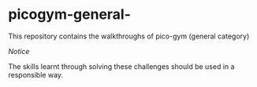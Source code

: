 # picogym-general-
This repository contains the walkthroughs of pico-gym (general category)

*Notice* 

The skills learnt through solving these challenges should be used in a responsible way.
